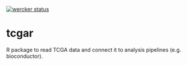 [![wercker status](https://app.wercker.com/status/7d169bc8d8edd03c8ec8c198038698d4/m 
"wercker status")](https://app.wercker.com/project/bykey/7d169bc8d8edd03c8ec8c198038698d4)

# tcgar
R package to read TCGA data and connect it to analysis pipelines (e.g. bioconductor).
